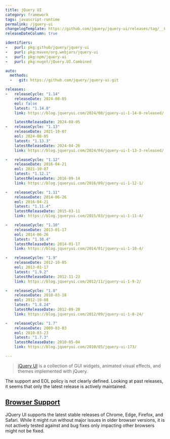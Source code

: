 ```yaml
---
title: jQuery UI
category: framework
tags: javascript-runtime
permalink: /jquery-ui
changelogTemplate: https://github.com/jquery/jquery-ui/releases/tag/__LATEST__
releaseDateColumn: true

identifiers:
-   purl: pkg:github/jquery/jquery-ui
-   purl: pkg:maven/org.webjars/jquery-ui
-   purl: pkg:npm/jquery-ui
-   purl: pkg:nuget/jQuery.UI.Combined

auto:
  methods:
  -   git: https://github.com/jquery/jquery-ui.git

releases:
-   releaseCycle: "1.14"
    releaseDate: 2024-08-05
    eol: false
    latest: "1.14.0"
    link: https://blog.jqueryui.com/2024/08/jquery-ui-1-14-0-released/

    latestReleaseDate: 2024-08-05
-   releaseCycle: "1.13"
    releaseDate: 2021-10-07
    eol: 2024-08-05
    latest: "1.13.3"
    latestReleaseDate: 2024-04-26
    link: https://blog.jqueryui.com/2024/04/jquery-ui-1-13-3-released/

-   releaseCycle: "1.12"
    releaseDate: 2016-04-21
    eol: 2021-10-07
    latest: "1.12.1"
    latestReleaseDate: 2016-09-14
    link: https://blog.jqueryui.com/2016/09/jquery-ui-1-12-1/

-   releaseCycle: "1.11"
    releaseDate: 2014-06-26
    eol: 2016-04-21
    latest: "1.11.4"
    latestReleaseDate: 2015-03-11
    link: https://blog.jqueryui.com/2015/03/jquery-ui-1-11-4/

-   releaseCycle: "1.10"
    releaseDate: 2013-01-17
    eol: 2014-06-26
    latest: "1.10.4"
    latestReleaseDate: 2014-01-17
    link: https://blog.jqueryui.com/2014/01/jquery-ui-1-10-4/

-   releaseCycle: "1.9"
    releaseDate: 2012-10-05
    eol: 2013-01-17
    latest: "1.9.2"
    latestReleaseDate: 2012-11-23
    link: https://blog.jqueryui.com/2012/11/jquery-ui-1-9-2/

-   releaseCycle: "1.8"
    releaseDate: 2010-03-18
    eol: 2012-10-08
    latest: "1.8.24"
    latestReleaseDate: 2012-09-28
    link: https://blog.jqueryui.com/2012/09/jquery-ui-1-8-24/

-   releaseCycle: "1.7"
    releaseDate: 2009-03-03
    eol: 2010-03-23
    latest: "1.7.3"
    latestReleaseDate: 2010-05-04
    link: https://blog.jqueryui.com/2010/05/jquery-ui-173/

---
```


> [jQuery UI](https://jqueryui.com/) is a collection of GUI widgets, animated
> visual effects, and themes implemented with jQuery.


The support and EOL policy is not clearly defined. Looking at past releases,
it seems that only the latest release is actively maintained.

## [Browser Support](https://jqueryui.com/browser-support/)

JQuery UI supports the latest stable releases of Chrome, Edge, Firefox,
and Safari. While it might run without major issues in older browser
versions, it is not actively tested against and bug fixes only impacting
other browsers might not be fixed.
